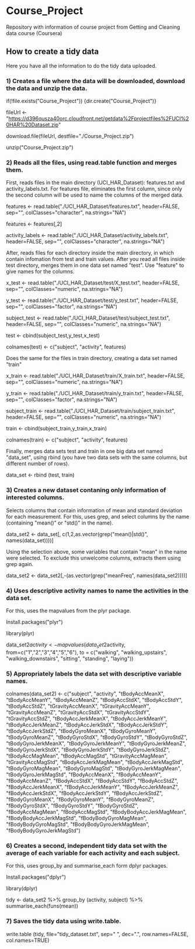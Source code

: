 # Course_Project
Repository with information of course project from Getting and Cleaning data course (Coursera)

## How to create a tidy data
Here you have all the information to do the tidy data uploaded.

### 1) Creates a file where the data will be downloaded, download the data and unzip the data.
if(!file.exists("Course_Project")) {dir.create("Course_Project")}

fileUrl <- "https://d396qusza40orc.cloudfront.net/getdata%2Fprojectfiles%2FUCI%20HAR%20Dataset.zip"

download.file(fileUrl, destfile="./Course_Project.zip")

unzip("Course_Project.zip")

### 2) Reads all the files, using read.table function and merges them.
First, reads files in the main directory (UCI_HAR_Dataset): features.txt and activity_labels.txt.
For features file, eliminates the first column, since only the second column will be used to name the columns of the merged data.

features <- read.table("./UCI_HAR_Dataset/features.txt", header=FALSE, sep="", colClasses="character", na.strings="NA")

features <- features[,2]

activity_labels <- read.table("./UCI_HAR_Dataset/activity_labels.txt", header=FALSE, sep="", colClasses="character", na.strings="NA")


After, reads files for each directory inside the main directory, in which contain infomation from test and train values.
After you read all files inside test directory, merges them in one data set named "test". Use "feature" to give names for the columns.

x_test <- read.table("./UCI_HAR_Dataset/test/X_test.txt", header=FALSE, sep="", colClasses="numeric", na.strings="NA")

y_test <- read.table("./UCI_HAR_Dataset/test/y_test.txt", header=FALSE, sep="", colClasses="factor", na.strings="NA")

subject_test <- read.table("./UCI_HAR_Dataset/test/subject_test.txt", header=FALSE, sep="", colClasses="numeric", na.strings="NA")

test <- cbind(subject_test,y_test,x_test)

colnames(test) <- c("subject", "activity", features)


Does the same for the files in train directory, creating a data set named "train"

x_train <- read.table("./UCI_HAR_Dataset/train/X_train.txt", header=FALSE, sep="", colClasses="numeric", na.strings="NA")

y_train <- read.table("./UCI_HAR_Dataset/train/y_train.txt", header=FALSE, sep="", colClasses="factor", na.strings="NA")

subject_train <- read.table("./UCI_HAR_Dataset/train/subject_train.txt", header=FALSE, sep="", colClasses="numeric", na.strings="NA")

train <- cbind(subject_train,y_train,x_train)

colnames(train) <- c("subject", "activity", features)


Finally, merges data sets test and train in one big data set named "data_set", using rbind (you have two data sets with the same columns, but different number of rows).

data_set <- rbind (test, train)

### 3) Creates a new dataset contaning only information of interested columns.
Selects columns that contain information of mean and standard deviation for each measurement. For this, uses grep, and select columns by the name (containing "mean()" or "std()" in the name).

data_set2 <- data_set[, c(1,2,as.vector(grep("mean()|std()", names(data_set))))] 


Using the selection above, some variables that contain "mean" in the name were selected. To exclude this unwelcome columns, extracts them using grep again.

data_set2 <- data_set2[,-(as.vector(grep("meanFreq", names(data_set2))))]

### 4) Uses descriptive activity names to name the activities in the data set.
For this, uses the mapvalues from the plyr package.

Install.packages("plyr")

library(plyr)

data_set2$activity <- mapvalues(data_set2$activity, from=c("1","2","3","4","5","6"), to = c("walking", "walking_upstairs", "walking_downstairs", "sitting", "standing", "laying"))

### 5) Appropriately labels the data set with descriptive variable names.
colnames(data_set2) <- c("subject", "activity", "tBodyAccMeanX", "tBodyAccMeanY", "tBodyAccMeanZ", "tBodyAccStdX", "tBodyAccStdY", "tBodyAccStdZ", "tGravityAccMeanX", "tGravityAccMeanY",
           "tGravityAccMeanZ", "tGravityAccStdX", "tGravityAccStdY", "tGravityAccStdZ", "tBodyAccJerkMeanX",  "tBodyAccJerkMeanY", "tBodyAccJerkMeanZ",
           "tBodyAccJerkStdX", "tBodyAccJerkStdY", "tBodyAccJerkStdZ", "tBodyGyroMeanX", "tBodyGyroMeanY", "tBodyGyroMeanZ", "tBodyGyroStdX",
           "tBodyGyroStdY", "tBodyGyroStdZ", "tBodyGyroJerkMeanX", "tBodyGyroJerkMeanY", "tBodyGyroJerkMeanZ", "tBodyGyroJerkStdX",
           "tBodyGyroJerkStdY", "tBodyGyroJerkStdZ", "tBodyAccMagMean", "tBodyAccMagStd", "tGravityAccMagMean", "tGravityAccMagStd",
           "tBodyAccJerkMagMean", "tBodyAccJerkMagStd", "tBodyGyroMagMean", "tBodyGyroMagStd", "tBodyGyroJerkMagMean", "tBodyGyroJerkMagStd",
           "fBodyAccMeanX", "fBodyAccMeanY", "fBodyAccMeanZ", "fBodyAccStdX", "fBodyAccStdY", "fBodyAccStdZ", "fBodyAccJerkMeanX", "fBodyAccJerkMeanY",
           "fBodyAccJerkMeanZ", "fBodyAccJerkStdX", "fBodyAccJerkStdY", "fBodyAccJerkStdZ", "fBodyGyroMeanX", "fBodyGyroMeanY", "fBodyGyroMeanZ",
           "fBodyGyroStdX", "fBodyGyroStdY", "fBodyGyroStdZ", "fBodyAccMagMean", "fBodyAccMagStd", "fBodyBodyAccJerkMagMean", "fBodyBodyAccJerkMagStd",
           "fBodyBodyGyroMagMean", "fBodyBodyGyroMagStd", "fBodyBodyGyroJerkMagMean", "fBodyBodyGyroJerkMagStd")

### 6) Creates a second, independent tidy data set with the average of each variable for each activity and each subject.
For this, uses group_by and summarise_each form dplyr packages.

Install.packages("dplyr")

library(dplyr)

tidy <- data_set2 %>% group_by (activity, subject) %>% summarise_each(funs(mean))

### 7) Saves the tidy data using write.table.
write.table (tidy, file="tidy_dataset.txt", sep=" ", dec=".", row.names=FALSE, col.names=TRUE)
